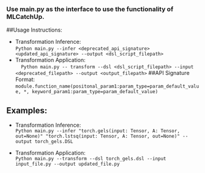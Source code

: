 ### Use main.py as the interface to use the functionality of MLCatchUp.

##Usage Instructions:
- Transformation Inference:  
``
Python main.py --infer <deprecated_api_signature> <updated_api_signature> --output <dsl_script_filepath>
``
- Transformation Application:  
``  
Python main.py -- transform --dsl <dsl_script_filepath> --input <deprecated_filepath> --output <output_filepath>
``
##API Signature Format:  
``
module.function_name(positonal_param1:param_type=param_default_value, *, keyword_param1:param_type=param_default_value)
``

## Examples:  
- Transformation Inference:  
``
Python main.py --infer "torch.gels(input: Tensor, A: Tensor, out=None)" "torch.lstsq(input: Tensor, A: Tensor, out=None)" --output torch_gels.DSL
``

- Transformation Application:  
``
Python main.py --transform --dsl torch_gels.dsl --input input_file.py --output updated_file.py
``
